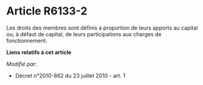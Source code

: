 # Article R6133-2

Les droits des membres sont définis à proportion de leurs apports au capital ou, à défaut de capital, de leurs participations
aux charges de fonctionnement.

**Liens relatifs à cet article**

_Modifié par_:

  - Décret n°2010-862 du 23 juillet 2010 - art. 1
